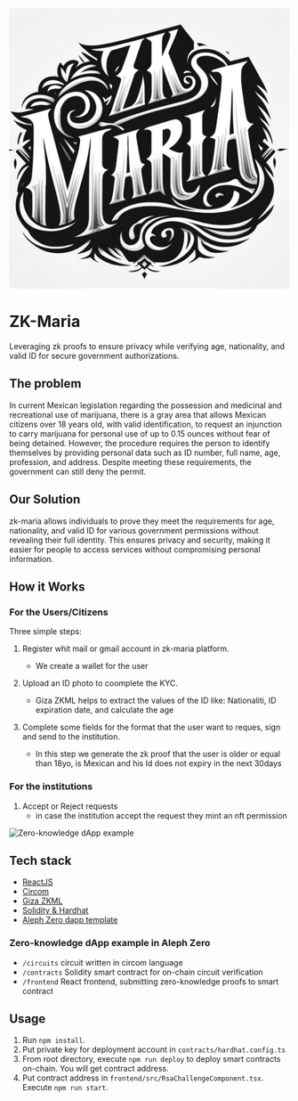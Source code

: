 ![ZK MARIA LOGO](zkmaria.jpeg)
# ZK-Maria

Leveraging zk proofs to ensure privacy while verifying age, nationality, and valid ID for secure government authorizations.

## The problem

In current Mexican legislation regarding the possession and medicinal and recreational use of marijuana, there is a gray area that allows Mexican citizens over 18 years old, with valid identification, to request an injunction to carry marijuana for personal use of up to 0.15 ounces without fear of being detained. However, the procedure requires the person to identify themselves by providing personal data such as ID number, full name, age, profession, and address. Despite meeting these requirements, the government can still deny the permit.

## Our Solution

zk-maria allows individuals to prove they meet the requirements for age, nationality, and valid ID for various government permissions without revealing their full identity. This ensures privacy and security, making it easier for people to access services without compromising personal information.

## How it Works

### For the Users/Citizens

Three simple steps:

1. Register whit mail or gmail account in zk-maria platform.
    * We create a wallet for the user

2. Upload an ID photo to coomplete the KYC.
    * Giza ZKML helps to extract the values of the ID like: Nationaliti, ID expiration date, and calculate the age

3. Complete some fields for the format that the user want to reques, sign and send to the institution.
    * In this step we generate the zk proof that the user is older or equal than 18yo, is Mexican and his Id does not expiry in the next 30days

### For the institutions

1. Accept or Reject requests
    * in case the institution accept the request they mint an nft permission

![Zero-knowledge dApp example](assets/zk_maria_diagram.png)

## Tech stack

* [ReactJS](https://react.dev/)
* [Circom](https://docs.circom.io/)
* [Giza ZKML](https://actions.gizatech.xyz/giza-platform/architecture)
* [Solidity & Hardhat](https://hardhat.org/)
* [Aleph Zero dapp template](https://github.com/Cardinal-Cryptography/zk-dapp-template)


### Zero-knowledge dApp example in Aleph Zero

- `/circuits` circuit written in circom language
- `/contracts` Solidity smart contract for on-chain circuit verification
- `/frontend` React frontend, submitting zero-knowledge proofs to smart contract

## Usage

1. Run `npm install`.
2. Put private key for deployment account in `contracts/hardhat.config.ts`
3. From root directory, execute `npm run deploy` to deploy smart contracts on-chain. You will get contract address.
4. Put contract address in `frontend/src/RsaChallengeComponent.tsx`. Execute `npm run start`.

